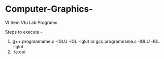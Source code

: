 # Computer-Graphics-
VI Sem Vtu Lab Programs

Steps to execute -
1) g++ programname.c -lGLU -lGL -lglut
   or
   gcc programname.c -lGLU -lGL -lglut
2) ./a.out
